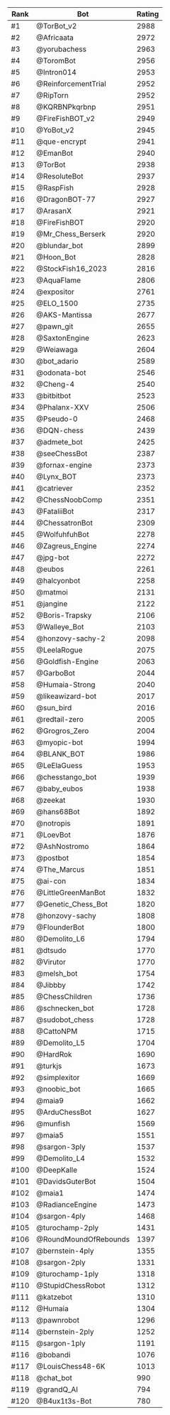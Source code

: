 Rank|Bot|Rating
---|---|---
#1|@TorBot_v2|2988
#2|@Africaata|2972
#3|@yorubachess|2963
#4|@ToromBot|2956
#5|@Intron014|2953
#6|@ReinforcementTrial|2952
#7|@RipTorn|2952
#8|@KQRBNPkqrbnp|2951
#9|@FireFishBOT_v2|2949
#10|@YoBot_v2|2945
#11|@que-encrypt|2941
#12|@EmanBot|2940
#13|@TorBot|2938
#14|@ResoluteBot|2937
#15|@RaspFish|2928
#16|@DragonBOT-77|2927
#17|@ArasanX|2921
#18|@FireFishBOT|2920
#19|@Mr_Chess_Berserk|2920
#20|@blundar_bot|2899
#21|@Hoon_Bot|2828
#22|@StockFish16_2023|2816
#23|@AquaFlame|2806
#24|@expositor|2761
#25|@ELO_1500|2735
#26|@AKS-Mantissa|2677
#27|@pawn_git|2655
#28|@SaxtonEngine|2623
#29|@Weiawaga|2604
#30|@bot_adario|2589
#31|@odonata-bot|2546
#32|@Cheng-4|2540
#33|@bitbitbot|2523
#34|@Phalanx-XXV|2506
#35|@Pseudo-0|2468
#36|@DQN-chess|2439
#37|@admete_bot|2425
#38|@seeChessBot|2387
#39|@fornax-engine|2373
#40|@Lynx_BOT|2373
#41|@catriever|2352
#42|@ChessNoobComp|2351
#43|@FataliiBot|2317
#44|@ChessatronBot|2309
#45|@WolfuhfuhBot|2278
#46|@Zagreus_Engine|2274
#47|@jpg-bot|2272
#48|@eubos|2261
#49|@halcyonbot|2258
#50|@matmoi|2131
#51|@jangine|2122
#52|@Boris-Trapsky|2106
#53|@Walleye_Bot|2103
#54|@honzovy-sachy-2|2098
#55|@LeelaRogue|2075
#56|@Goldfish-Engine|2063
#57|@GarboBot|2044
#58|@Humaia-Strong|2040
#59|@likeawizard-bot|2017
#60|@sun_bird|2016
#61|@redtail-zero|2005
#62|@Grogros_Zero|2004
#63|@myopic-bot|1994
#64|@BLANK_BOT|1986
#65|@LeElaGuess|1953
#66|@chesstango_bot|1939
#67|@baby_eubos|1938
#68|@zeekat|1930
#69|@hans68Bot|1892
#70|@notropis|1891
#71|@LoevBot|1876
#72|@AshNostromo|1864
#73|@postbot|1854
#74|@The_Marcus|1851
#75|@ai-con|1834
#76|@LittleGreenManBot|1832
#77|@Genetic_Chess_Bot|1820
#78|@honzovy-sachy|1808
#79|@FlounderBot|1800
#80|@Demolito_L6|1794
#81|@dtsudo|1770
#82|@Virutor|1770
#83|@melsh_bot|1754
#84|@Jibbby|1742
#85|@ChessChildren|1736
#86|@schnecken_bot|1728
#87|@sudobot_chess|1728
#88|@CattoNPM|1715
#89|@Demolito_L5|1704
#90|@HardRok|1690
#91|@turkjs|1673
#92|@simplexitor|1669
#93|@noobic_bot|1665
#94|@maia9|1662
#95|@ArduChessBot|1627
#96|@munfish|1569
#97|@maia5|1551
#98|@sargon-3ply|1537
#99|@Demolito_L4|1532
#100|@DeepKalle|1524
#101|@DavidsGuterBot|1504
#102|@maia1|1474
#103|@RadianceEngine|1473
#104|@sargon-4ply|1468
#105|@turochamp-2ply|1431
#106|@RoundMoundOfRebounds|1397
#107|@bernstein-4ply|1355
#108|@sargon-2ply|1331
#109|@turochamp-1ply|1318
#110|@StupidChessRobot|1312
#111|@katzebot|1310
#112|@Humaia|1304
#113|@pawnrobot|1296
#114|@bernstein-2ply|1252
#115|@sargon-1ply|1191
#116|@bobandi|1076
#117|@LouisChess48-6K|1013
#118|@chat_bot|990
#119|@grandQ_AI|794
#120|@B4ux1t3s-Bot|780
